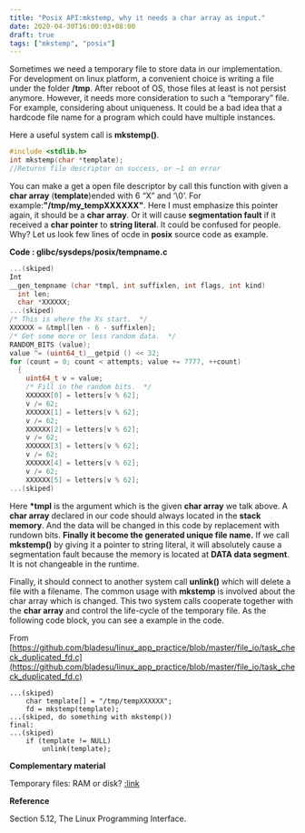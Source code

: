 ```yaml
---
title: "Posix API:mkstemp, why it needs a char array as input."
date: 2020-04-30T16:00:03+08:00
draft: true
tags: ["mkstemp", "posix"]
---
```


Sometimes we need a temporary file to store data in our implementation. For development on linux platform, a convenient choice is writing a file under the folder __/tmp__. After reboot of OS, those files at least is not persist anymore. However, it needs more consideration to such a “temporary” file. For example, considering about uniqueness. It could be a bad idea that a hardcode file name for a program which could have multiple instances.

Here a useful system call is __mkstemp()__.

```c
#include <stdlib.h>
int mkstemp(char *template);
//Returns file descriptor on success, or –1 on error 
```

You can make a get a open file descriptor by call this function with given a __char array__ (__template__)ended with 6 “X” and ‘\0’. For example:__"/tmp/my_tempXXXXXX"__. Here I must emphasize this pointer again, it should be a __char array__. Or it will cause __segmentation fault__ if it received a __char pointer__ to __string literal__. It could be confused for people. Why? Let us look few lines of  ocde in __posix__ source code as example.

__Code : glibc/sysdeps/posix/tempname.c__
```c
...(skiped)
Int
__gen_tempname (char *tmpl, int suffixlen, int flags, int kind)
  int len;
  char *XXXXXX;
...(skiped)
/* This is where the Xs start.  */
XXXXXX = &tmpl[len - 6 - suffixlen];
/* Get some more or less random data.  */
RANDOM_BITS (value);
value ^= (uint64_t)__getpid () << 32;
for (count = 0; count < attempts; value += 7777, ++count)
  {
    uint64_t v = value;
    /* Fill in the random bits.  */
    XXXXXX[0] = letters[v % 62];
    v /= 62;
    XXXXXX[1] = letters[v % 62];
    v /= 62;
    XXXXXX[2] = letters[v % 62];
    v /= 62;
    XXXXXX[3] = letters[v % 62];
    v /= 62;
    XXXXXX[4] = letters[v % 62];
    v /= 62;
    XXXXXX[5] = letters[v % 62];
...(skiped)

```
Here __*tmpl__ is the argument which is the given __char array__ we talk above. A __char array__ declared in our code should always located in the __stack memory__. And the data will be changed in this code by replacement with rundown bits. __Finally it become the generated unique file name.__ If we call __mkstemp()__ by giving it a pointer to string literal, it will absolutely cause a segmentation fault because the memory is located at __DATA data segment__. It is not changeable in the runtime. 

Finally, it should connect to another system call __unlink()__ which will delete a file with a filename. The common usage with __mkstemp__ is involved about the char array which is changed. This two system calls cooperate together with the __char array__ and control the life-cycle of the temporary file. As the following code block, you can see a example in the code.


 From [https://github.com/bladesu/linux_app_practice/blob/master/file_io/task_check_duplicated_fd.c](https://github.com/bladesu/linux_app_practice/blob/master/file_io/task_check_duplicated_fd.c)
```
...(skiped)
    char template[] = "/tmp/tempXXXXXX";
    fd = mkstemp(template);
...(skiped, do something with mkstemp())
final:
...(skiped)
    if (template != NULL)
        unlink(template);
```


__Complementary material__

Temporary files: RAM or disk? [:link](https://lwn.net/Articles/499410/)

__Reference__

Section 5.12, The Linux Programming Interface.